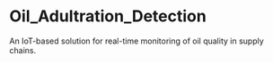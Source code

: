 # Oil_Adultration_Detection
An IoT-based solution for real-time monitoring of oil quality in supply chains.
